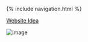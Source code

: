 {% include navigation.html %}

[Website Idea](https://docs.google.com/presentation/d/e/2PACX-1vTKYSa1ahSUiL11UURf6zhSSMCb8N_25lBaZFHces_cdKLqPqcFL5kBFOWnW3Mi6L24cYrT_MgYj2P1/pub?start=false&loop=false&delayms=60000)

![image](https://user-images.githubusercontent.com/24465360/159078556-566860bb-6640-426e-a750-4f7a7c1ab9d0.png)
